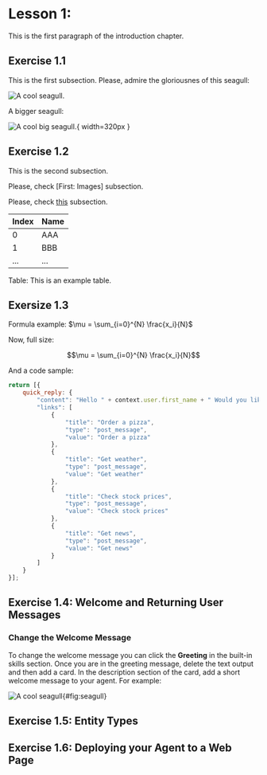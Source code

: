 # Lesson 1: 

This is the first paragraph of the introduction chapter.

## Exercise 1.1

This is the first subsection. Please, admire the gloriousnes of this seagull:

![A cool seagull.](images/seagull.png)

A bigger seagull:

![A cool big seagull.](images/seagull.png){ width=320px }

## Exercise 1.2

This is the second subsection.


Please, check [First: Images] subsection.

Please, check [this](#first-images) subsection.

| Index | Name |
| ----- | ---- |
| 0     | AAA  |
| 1     | BBB  |
| ...   | ...  |

Table: This is an example table.

## Exersize 1.3

Formula example: $\mu = \sum_{i=0}^{N} \frac{x_i}{N}$

Now, full size:

$$\mu = \sum_{i=0}^{N} \frac{x_i}{N}$$

And a code sample:

```javascript
return [{
    quick_reply: {
        "content": "Hello " + context.user.first_name + " Would you like help with any of the following?",
        "links": [
            {
                "title": "Order a pizza",
                "type": "post_message",
                "value": "Order a pizza"
            },
            {
                "title": "Get weather",
                "type": "post_message",
                "value": "Get weather"
            },
            {
                "title": "Check stock prices",
                "type": "post_message",
                "value": "Check stock prices"
            },
            {
                "title": "Get news",
                "type": "post_message",
                "value": "Get news"
            }
        ]
    }
}];
```


## Exercise 1.4: Welcome and Returning User Messages

### Change the Welcome Message

To change the welcome message you can click the **Greeting** in the built-in skills section.
Once you are in the greeting message, delete the text output and then add a card. In the description section of the card, add a short welcome message to your agent. For example:

![A cool seagull](images/seagull.png){#fig:seagull}


## Exercise 1.5: Entity Types


## Exercise 1.6: Deploying your Agent to a Web Page
